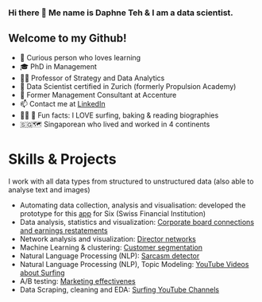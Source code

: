 ### Hi there 👋 Me name is Daphne Teh & I am a data scientist. 

Welcome to my Github! 
---

- :monocle_face: Curious person who loves learning
- :mortar_board: PhD in Management
- :woman_teacher: Professor of Strategy and Data Analytics
- 🌱 Data Scientist certified in Zurich (formerly Propulsion Academy)
- :briefcase: Former Management Consultant at Accenture
- :mailbox: Contact me at [LinkedIn](https://www.linkedin.com/in/daphne-teh-31274310/)
- :surfing_woman: :book: Fun facts: I LOVE surfing, baking & reading biographies
- 🇸🇬🗺️ Singaporean who lived and worked in 4 continents 


# Skills & Projects
I work with all data types from structured to unstructured data (also able to analyse text and images)

- Automating data collection, analysis and visualisation: developed the prototype for this [app](https://www.six-group.com/en/products-services/banking-services/data-ai/payment-enrichment.html) for Six (Swiss Financial Institution)
- Data analysis, statistics and visualization: [Corporate board connections and earnings restatements](https://github.com/daphteh/Effect-of-board-connections-on-corporate-governance)
- Network analysis and visualization: [Director networks](https://github.com/daphteh/Fortune_500_Director_Board_Network)
- Machine Learning & clustering: [Customer segmentation](https://github.com/daphteh/Customer_Segmentation_CreditCard_Company)
- Natural Language Processing (NLP): [Sarcasm detector](https://github.com/daphteh/Sarcasm_Detector)
- Natural Language Processing (NLP), Topic Modeling: [YouTube Videos about Surfing](https://github.com/daphteh/Topic-Modeling-Surfing-Videos-on-YouTube)
- A/B testing: [Marketing effectivenes](https://github.com/daphteh/AB_Testing_Effectiveness_of_Marketing)
- Data Scraping, cleaning and EDA: [Surfing YouTube Channels](https://github.com/daphteh/Scraping_Cleaning_EDA_Surfing_Videos)
